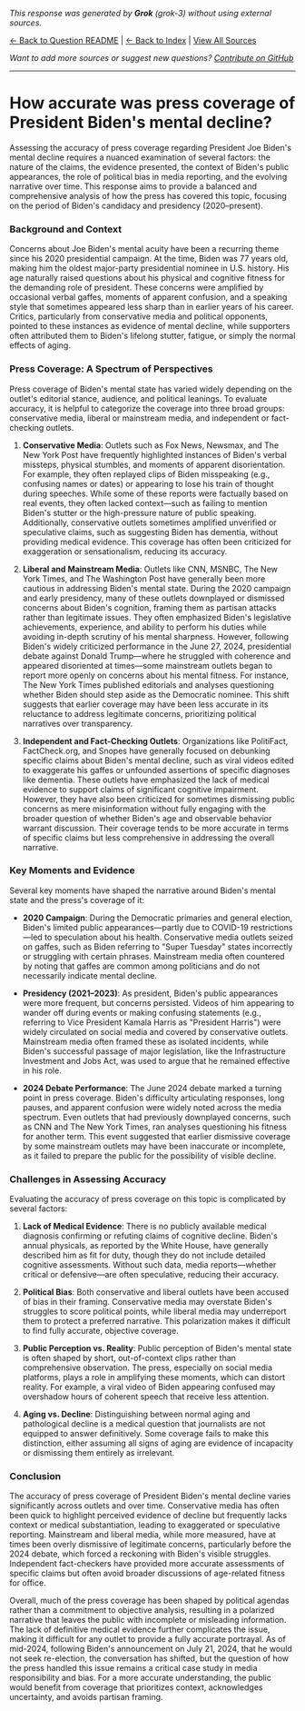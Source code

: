 <!-- 
Generated by: grok
Model: grok-3
Prompt type: default
Generated at: 2025-06-13T09:29:32.109004
-->

*This response was generated by **Grok** (grok-3) without using external sources.*

[← Back to Question README](README.md) | [← Back to Index](../README.md) | [View All Sources](../allsources.md)

*Want to add more sources or suggest new questions? [Contribute on GitHub](https://github.com/justinwest/SuggestedSources)*

---

# How accurate was press coverage of President Biden's mental decline?

Assessing the accuracy of press coverage regarding President Joe Biden's mental decline requires a nuanced examination of several factors: the nature of the claims, the evidence presented, the context of Biden's public appearances, the role of political bias in media reporting, and the evolving narrative over time. This response aims to provide a balanced and comprehensive analysis of how the press has covered this topic, focusing on the period of Biden's candidacy and presidency (2020–present).

### Background and Context
Concerns about Joe Biden's mental acuity have been a recurring theme since his 2020 presidential campaign. At the time, Biden was 77 years old, making him the oldest major-party presidential nominee in U.S. history. His age naturally raised questions about his physical and cognitive fitness for the demanding role of president. These concerns were amplified by occasional verbal gaffes, moments of apparent confusion, and a speaking style that sometimes appeared less sharp than in earlier years of his career. Critics, particularly from conservative media and political opponents, pointed to these instances as evidence of mental decline, while supporters often attributed them to Biden's lifelong stutter, fatigue, or simply the normal effects of aging.

### Press Coverage: A Spectrum of Perspectives
Press coverage of Biden's mental state has varied widely depending on the outlet's editorial stance, audience, and political leanings. To evaluate accuracy, it is helpful to categorize the coverage into three broad groups: conservative media, liberal or mainstream media, and independent or fact-checking outlets.

1. **Conservative Media**: Outlets such as Fox News, Newsmax, and The New York Post have frequently highlighted instances of Biden's verbal missteps, physical stumbles, and moments of apparent disorientation. For example, they often replayed clips of Biden misspeaking (e.g., confusing names or dates) or appearing to lose his train of thought during speeches. While some of these reports were factually based on real events, they often lacked context—such as failing to mention Biden's stutter or the high-pressure nature of public speaking. Additionally, conservative outlets sometimes amplified unverified or speculative claims, such as suggesting Biden has dementia, without providing medical evidence. This coverage has often been criticized for exaggeration or sensationalism, reducing its accuracy.

2. **Liberal and Mainstream Media**: Outlets like CNN, MSNBC, The New York Times, and The Washington Post have generally been more cautious in addressing Biden's mental state. During the 2020 campaign and early presidency, many of these outlets downplayed or dismissed concerns about Biden's cognition, framing them as partisan attacks rather than legitimate issues. They often emphasized Biden's legislative achievements, experience, and ability to perform his duties while avoiding in-depth scrutiny of his mental sharpness. However, following Biden's widely criticized performance in the June 27, 2024, presidential debate against Donald Trump—where he struggled with coherence and appeared disoriented at times—some mainstream outlets began to report more openly on concerns about his mental fitness. For instance, The New York Times published editorials and analyses questioning whether Biden should step aside as the Democratic nominee. This shift suggests that earlier coverage may have been less accurate in its reluctance to address legitimate concerns, prioritizing political narratives over transparency.

3. **Independent and Fact-Checking Outlets**: Organizations like PolitiFact, FactCheck.org, and Snopes have generally focused on debunking specific claims about Biden's mental decline, such as viral videos edited to exaggerate his gaffes or unfounded assertions of specific diagnoses like dementia. These outlets have emphasized the lack of medical evidence to support claims of significant cognitive impairment. However, they have also been criticized for sometimes dismissing public concerns as mere misinformation without fully engaging with the broader question of whether Biden's age and observable behavior warrant discussion. Their coverage tends to be more accurate in terms of specific claims but less comprehensive in addressing the overall narrative.

### Key Moments and Evidence
Several key moments have shaped the narrative around Biden's mental state and the press's coverage of it:

- **2020 Campaign**: During the Democratic primaries and general election, Biden's limited public appearances—partly due to COVID-19 restrictions—led to speculation about his health. Conservative media outlets seized on gaffes, such as Biden referring to "Super Tuesday" states incorrectly or struggling with certain phrases. Mainstream media often countered by noting that gaffes are common among politicians and do not necessarily indicate mental decline.
  
- **Presidency (2021–2023)**: As president, Biden's public appearances were more frequent, but concerns persisted. Videos of him appearing to wander off during events or making confusing statements (e.g., referring to Vice President Kamala Harris as "President Harris") were widely circulated on social media and covered by conservative outlets. Mainstream media often framed these as isolated incidents, while Biden's successful passage of major legislation, like the Infrastructure Investment and Jobs Act, was used to argue that he remained effective in his role.

- **2024 Debate Performance**: The June 2024 debate marked a turning point in press coverage. Biden's difficulty articulating responses, long pauses, and apparent confusion were widely noted across the media spectrum. Even outlets that had previously downplayed concerns, such as CNN and The New York Times, ran analyses questioning his fitness for another term. This event suggested that earlier dismissive coverage by some mainstream outlets may have been inaccurate or incomplete, as it failed to prepare the public for the possibility of visible decline.

### Challenges in Assessing Accuracy
Evaluating the accuracy of press coverage on this topic is complicated by several factors:

1. **Lack of Medical Evidence**: There is no publicly available medical diagnosis confirming or refuting claims of cognitive decline. Biden's annual physicals, as reported by the White House, have generally described him as fit for duty, though they do not include detailed cognitive assessments. Without such data, media reports—whether critical or defensive—are often speculative, reducing their accuracy.

2. **Political Bias**: Both conservative and liberal outlets have been accused of bias in their framing. Conservative media may overstate Biden's struggles to score political points, while liberal media may underreport them to protect a preferred narrative. This polarization makes it difficult to find fully accurate, objective coverage.

3. **Public Perception vs. Reality**: Public perception of Biden's mental state is often shaped by short, out-of-context clips rather than comprehensive observation. The press, especially on social media platforms, plays a role in amplifying these moments, which can distort reality. For example, a viral video of Biden appearing confused may overshadow hours of coherent speech that receive less attention.

4. **Aging vs. Decline**: Distinguishing between normal aging and pathological decline is a medical question that journalists are not equipped to answer definitively. Some coverage fails to make this distinction, either assuming all signs of aging are evidence of incapacity or dismissing them entirely as irrelevant.

### Conclusion
The accuracy of press coverage of President Biden's mental decline varies significantly across outlets and over time. Conservative media has often been quick to highlight perceived evidence of decline but frequently lacks context or medical substantiation, leading to exaggerated or speculative reporting. Mainstream and liberal media, while more measured, have at times been overly dismissive of legitimate concerns, particularly before the 2024 debate, which forced a reckoning with Biden's visible struggles. Independent fact-checkers have provided more accurate assessments of specific claims but often avoid broader discussions of age-related fitness for office.

Overall, much of the press coverage has been shaped by political agendas rather than a commitment to objective analysis, resulting in a polarized narrative that leaves the public with incomplete or misleading information. The lack of definitive medical evidence further complicates the issue, making it difficult for any outlet to provide a fully accurate portrayal. As of mid-2024, following Biden's announcement on July 21, 2024, that he would not seek re-election, the conversation has shifted, but the question of how the press handled this issue remains a critical case study in media responsibility and bias. For a more accurate understanding, the public would benefit from coverage that prioritizes context, acknowledges uncertainty, and avoids partisan framing.